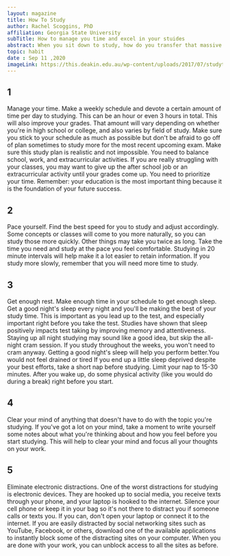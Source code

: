 ```yaml
---
layout: magazine
title: How To Study
author: Rachel Scoggins, PhD
affiliation: Georgia State University
subTitle: How to manage you time and excel in your stuides 
abstract: When you sit down to study, how do you transfer that massive amount of information from the books and notes in front of you to a reliable spot in your mind? You need to develop good study habits. At first, it'll take a good deal of conscious effort to change your studying ways, but after a while, it'll become second nature, and studying will be easier to do.
topic: habit
date : Sep 11 ,2020
imageLink: https://this.deakin.edu.au/wp-content/uploads/2017/07/studytips-header.jpg
---
```


## 1
Manage your time. Make a weekly schedule and devote a certain amount of time per day to studying. This can be an hour or even 3 hours in total. This will also improve your grades. That amount will vary depending on whether you're in high school or college, and also varies by field of study. Make sure you stick to your schedule as much as possible but don't be afraid to go off of plan sometimes to study more for the most recent upcoming exam. Make sure this study plan is realistic and not impossible.
You need to balance school, work, and extracurricular activities. If you are really struggling with your classes, you may want to give up the after school job or an extracurricular activity until your grades come up. You need to prioritize your time. Remember: your education is the most important thing because it is the foundation of your future success. 

## 2
Pace yourself. Find the best speed for you to study and adjust accordingly. Some concepts or classes will come to you more naturally, so you can study those more quickly. Other things may take you twice as long. Take the time you need and study at the pace you feel comfortable.
Studying in 20 minute intervals will help make it a lot easier to retain information.
If you study more slowly, remember that you will need more time to study.

## 3
Get enough rest. Make enough time in your schedule to get enough sleep. Get a good night's sleep every night and you'll be making the best of your study time. This is important as you lead up to the test, and especially important right before you take the test. Studies have shown that sleep positively impacts test taking by improving memory and attentiveness. Staying up all night studying may sound like a good idea, but skip the all-night cram session. If you study throughout the weeks, you won't need to cram anyway. Getting a good night's sleep will help you perform better.You would not feel drained or tired
If you end up a little sleep deprived despite your best efforts, take a short nap before studying. Limit your nap to 15-30 minutes. After you wake up, do some physical activity (like you would do during a break) right before you start.

## 4
Clear your mind of anything that doesn't have to do with the topic you're studying. If you've got a lot on your mind, take a moment to write yourself some notes about what you're thinking about and how you feel before you start studying. This will help to clear your mind and focus all your thoughts on your work.

## 5
Eliminate electronic distractions. One of the worst distractions for studying is electronic devices. They are hooked up to social media, you receive texts through your phone, and your laptop is hooked to the internet. Silence your cell phone or keep it in your bag so it's not there to distract you if someone calls or texts you. If you can, don't open your laptop or connect it to the internet.
If you are easily distracted by social networking sites such as YouTube, Facebook, or others, download one of the available applications to instantly block some of the distracting sites on your computer. When you are done with your work, you can unblock access to all the sites as before.
